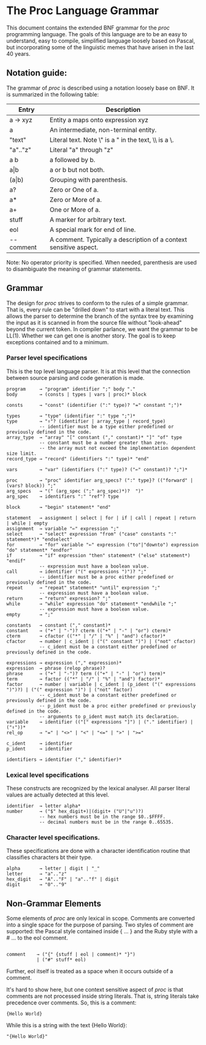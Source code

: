 # The Proc Language Grammar

This document contains the extended BNF grammar for the _proc_ programming
language. The goals of this language are to be an easy to understand,
easy to compile, simplified language loosely based on Pascal, but
incorporating some of the linguistic memes that have arisen in the last
40 years.

## Notation guide:

The grammar of *proc* is described using a notation loosely base on BNF. It
is summarized in the following table:

Entry        | Description
-------------|--------------
a &rarr; xyz | Entity a maps onto expression xyz
a            | An intermediate, non-terminal entity.
"text"       | Literal text. Note \\" is a " in the text, \\\\ is a \\.
"a".."z"     | Literal "a" through "z"
a b          | a followed by b.
a\|b         | a or b but not both.
(a\|b)       | Grouping with parenthesis.
a?           | Zero or One of a.
a\*          | Zero or More of a.
a\+          | One or More of a.
stuff        | A marker for arbitrary text.
eol          | A special mark for end of line.
-- comment   | A comment. Typically a description of a context sensitive aspect.

Note: No operator priority is specified. When needed, parenthesis are used to
disambiguate the meaning of grammar statements.

## Grammar

The design for _proc_ strives to conform to the rules of a simple grammar.
That is, every rule can be "drilled down" to start with a literal text.
This allows the parser to determine the branch of the syntax tree by
examining the input as it is scanned in from the source file without
"look-ahead" beyond the current token. In compiler parlance, we want the
grammar to be LL(1). Whether we can get one is another story. The goal
is to keep exceptions contained and to a minimum.

### Parser level specifications

This is the top level language parser. It is at this level that the connection
between source parsing and code generation is made.

<pre><code>program     &rarr; "program" identifier ";" body "."
body        &rarr; (consts | types | vars | proc)* block

consts      &rarr; "const" (identifier (":" type)? "=" constant ";")*

types       &rarr; "type" (identifier ":" type ";")*
type        &rarr; "&uarr;"? (identifier | array_type | record_type)
            -- identifier must be a type either predefined or previously defined in the code.
array_type  &rarr; "array" "[" constant ("," constant)* "]" "of" type
            -- constant must be a number greater than zero.
            -- the array must not exceed the implementation dependent size limit.
record_type &rarr; "record" (identifiers ":" type)* "end"

vars        &rarr; "var" (identifiers (":" type)? ("&larr;" constant)? ";")*

proc        &rarr; "proc" identifier arg_specs? (":" type}? (("forward" | (vars? block)) ";"
arg_specs   &rarr; "(" (arg_spec (";" arg_spec)*)?  ")"
arg_spec    &rarr; identifiers ":" "ref"? type

block       &rarr; "begin" statement* "end"

statement   &rarr; assignment | select | for | if | call | repeat | return | while | empty
assignment  &rarr; variable "&larr;" expression ";"
select      &rarr; "select" expression "from" ("case" constants ":" statement*)* "endselect"
for         &rarr; "for" variable "&larr;" expression ("to"|"downto") expression "do" statement* "endfor"
if          &rarr; "if" expression "then" statement* ("else" statement*) "endif"
            -- expression must have a boolean value.
call        &rarr; identifier ("(" expressions ")")? ";"
            -- identifier must be a proc either predefined or previously defined in the code.
repeat      &rarr; "repeat" statement* "until" expression ";"
            -- expression must have a boolean value.
return      &rarr; "return" expression? ";"
while       &rarr; "while" expression "do" statement* "endwhile ";"
            -- expression must have a boolean value.
empty       &rarr; ";"

constants   &rarr; constant ("," constant)*
constant    &rarr; ("+" | "-")? cterm (("+" | "-" | "or") cterm)*
cterm       &rarr; cfactor (("*" | "/" | "%" | "and") cfactor)*
cfactor     &rarr; number | c_ident | ("(" constant ")") | ("not" cfactor)
            -- c_ident must be a constant either predefined or previously defined in the code.

expressions &rarr; expression ("," expression)*
expression  &rarr; phrase (relop phrase)?
phrase      &rarr; ("+" | "-")? term (("+" | "-" | "or") term)*
term        &rarr; factor (("*" | "/" | "%" | "and") factor)*
factor      &rarr; number | variable | c_ident | (p_ident ("(" expressions ")")?) | ("(" expression ")") | ("not" factor)
            -- c_ident must be a constant either predefined or previously defined in the code.
            -- p_ident must be a proc either predefined or previously defined in the code.
            -- arguments to p_ident must match its declaration.
variable    &rarr; identifier (("[" expressions "]") | ("." identifier) | ("&uarr;"))*
rel_op      &rarr; "=" | "<>" | "<" | "<=" | ">" | ">="

c_ident     &rarr; identifier
p_ident     &rarr; identifier

identifiers &rarr; identifier ("," identifier)*
</code></pre>

### Lexical level specifications

These constructs are recognized by the lexical analyser. All parser literal
values are actually detected at this level.

<pre><code>identifier  &rarr; letter alpha*
number      &rarr; ("$" hex_digit+)|(digit+ ("U"|"u")?)
            -- hex numbers must be in the range $0..$FFFF.
            -- decimal numbers must be in the range 0..65535.
</code></pre>

### Character level specifications.

These specifications are done with a character identification routine that
classifies characters bt their type.

<pre><code>alpha       &rarr; letter | digit | "_"
letter      &rarr; "a".."z"
hex_digit   &rarr; "A".."F" | "a".."f" | digit
digit       &rarr; "0".."9"
</code></pre>

## Non-Grammar Elements

Some elements of *proc* are only lexical in scope. Comments are converted into
a single space for the purpose of parsing. Two styles of comment are
supported: the Pascal style contained inside { ... } and the Ruby style
with a # ... to the eol comment.

<pre><code>
comment    &rarr; ("{" {stuff | eol | comment)* "}")
           | ("#" stuff* eol)
</code></pre>

Further, eol itself is treated as a space when it occurs outside of a comment.

It's hard to show here, but one context sensitive aspect of *proc* is that
comments are not processed inside string literals. That is, string literals
take precedence over comments. So, this is a comment:

```
{Hello World}
```

While this is a string with the text {Hello World}:

```
"{Hello World}"
```
